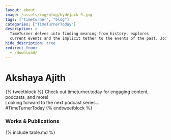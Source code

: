 ```yaml
---
layout: about
image: /assets/img/blog/hydejack-9.jpg
tags: ["timeturner", "blog"]
categories: ["TimeTurnerToday"] 
description: >
  TimeTurner delves into finding meaning from history, explores
  current events and the implicit tether to the events of the past. Join us on the journey - read our articles, listen to our podcasts and contact us to collaborate.
hide_description: true
redirect_from:
  - /download/
---
```


# Akshaya Ajith

<!--author-->

{% tweetblock %}
Check out timeturner.today for engaging content, podcasts, and more! <br/>
Looking forward to the next podcast series...<br/>
#TimeTurnerToday 
{% endtweetblock %}

### Works & Publications

{% include table.md %}




[She Said]: https://lectures.org/2020/02/24/how-to-confront-a-bully-a-wits-student-reflects-on-she-said/
[Jodi Kantor]: https://www.nytimes.com/by/jodi-kantor
[Megan Twohey]: https://www.nytimes.com/by/megan-twohey
[Lindy West]: https://www.theguardian.com/profile/west-lindy
[SAL Lindy]: https://lectures.org/2019/12/17/a-wits-student-reflects-on-lindy-west/
[Imperfect]: https://lectures.org/2018/10/09/imperfect-by-akshaya-ajith/